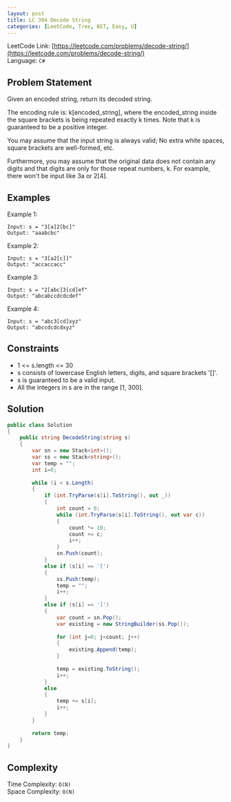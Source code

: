 ```yaml
---
layout: post
title: LC 394 Decode String
categories: [LeetCode, Tree, BST, Easy, U]
---
```


LeetCode Link: [https://leetcode.com/problems/decode-string/](https://leetcode.com/problems/decode-string/)  
Language: `C#`

## Problem Statement
Given an encoded string, return its decoded string.

The encoding rule is: k[encoded_string], where the encoded_string inside the square brackets is being repeated exactly k times. Note that k is guaranteed to be a positive integer.

You may assume that the input string is always valid; No extra white spaces, square brackets are well-formed, etc.

Furthermore, you may assume that the original data does not contain any digits and that digits are only for those repeat numbers, k. For example, there won't be input like 3a or 2[4].

## Examples

Example 1:

```
Input: s = "3[a]2[bc]"
Output: "aaabcbc"
```

Example 2:

```
Input: s = "3[a2[c]]"
Output: "accaccacc"
```

Example 3:

```
Input: s = "2[abc]3[cd]ef"
Output: "abcabccdcdcdef"
```

Example 4:

```
Input: s = "abc3[cd]xyz"
Output: "abccdcdcdxyz"
```

## Constraints  

* 1 <= s.length <= 30
* s consists of lowercase English letters, digits, and square brackets '[]'.
* s is guaranteed to be a valid input.
* All the integers in s are in the range [1, 300].

## Solution

``` csharp
public class Solution 
{
    public string DecodeString(string s) 
    {     
        var sn = new Stack<int>();
        var ss = new Stack<string>();
        var temp = "";
        int i=0;
        
        while (i < s.Length)
        {
            if (int.TryParse(s[i].ToString(), out _))
            {
                int count = 0;
                while (int.TryParse(s[i].ToString(), out var c))
                {
                    count *= 10;
                    count += c;
                    i++;
                }
                sn.Push(count);
            }
            else if (s[i] == '[')
            {
                ss.Push(temp);
                temp = "";
                i++;
            }
            else if (s[i] == ']')
            {
                var count = sn.Pop();
                var existing = new StringBuilder(ss.Pop());
                
                for (int j=0; j<count; j++)
                {
                    existing.Append(temp);
                }
                
                temp = existing.ToString();
                i++;
            }
            else 
            {
                temp += s[i];
                i++;
            }
        }        
        
        return temp;
    }    
}
```

## Complexity

Time Complexity: `O(N)`  
Space Complexity: `O(N)`  
